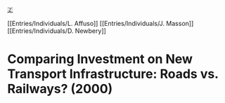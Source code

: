 [🇿](zotero://select/library/items/PTRKBTHN)

[[Entries/Individuals/L. Affuso]] [[Entries/Individuals/J. Masson]] [[Entries/Individuals/D. Newbery]] 
# Comparing Investment on New Transport Infrastructure: Roads vs. Railways? (2000)

